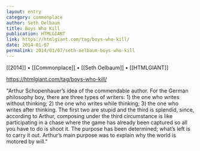 ```yaml
---
layout: entry
category: commonplace
author: Seth Oelbaum
title: Boys Who Kill
publication: HTMLGIANT
link: https://htmlgiant.com/tag/boys-who-kill/
date: 2014-01-07
permalink: 2014/01/07/seth-oelbaum-boys-who-kill
---
```


[[2014]] • [[Commonplace]] • [[Seth Oelbaum]] • [[HTMLGIANT]]

https://htmlgiant.com/tag/boys-who-kill/

"Arthur Schopenhauer’s idea of the commendable author. For the German philosophy boy, there are three types of writers: 1) the one who writes without thinking; 2) the one who writes while thinking; 3) the one who writes after thinking. The first two are stupid and the third is splendid, since, according to Arthur, composing under the third circumstance is like participating in a chase where the game has already been captured so all you have to do is shoot it. The purpose has been determined; what’s left is to carry it out. Arthur’s main purpose was to explain why the world is motored by will."  